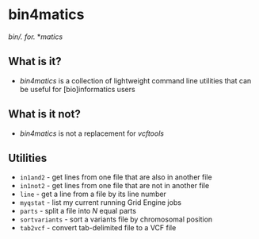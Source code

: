 # bin4matics

*bin/. for.* **matics*

## What is it?
- *bin4matics* is a collection of lightweight command line utilities that can be useful for [bio]informatics users

## What is it not?
- *bin4matics* is not a replacement for *vcftools*

## Utilities

- `in1and2` - get lines from one file that are also in another file
- `in1not2` - get lines from one file that are not in another file
- `line` - get a line from a file by its line number
- `myqstat` - list my current running Grid Engine jobs
- `parts` - split a file into *N* equal parts
- `sortvariants` - sort a variants file by chromosomal position
- `tab2vcf` - convert tab-delimited file to a VCF file
